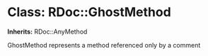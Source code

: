 # Class: RDoc::GhostMethod
**Inherits:** RDoc::AnyMethod
    

GhostMethod represents a method referenced only by a comment



